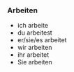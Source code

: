 ### Arbeiten

- ich arbeite
- du arbeitest
- er/sie/es arbeitet
- wir arbeiten
- ihr arbeitet
- Sie arbeiten

